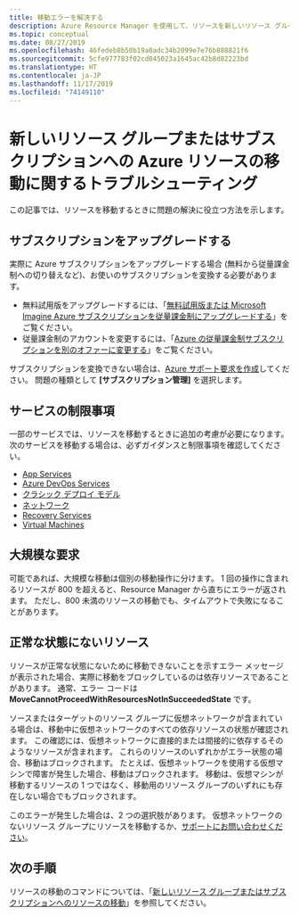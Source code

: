 ```yaml
---
title: 移動エラーを解決する
description: Azure Resource Manager を使用して、リソースを新しいリソース グループまたはサブスクリプションに移動します。
ms.topic: conceptual
ms.date: 08/27/2019
ms.openlocfilehash: 46fedeb8b50b19a0adc34b2099e7e76b888821f6
ms.sourcegitcommit: 5cfe977783f02cd045023a1645ac42b8d82223bd
ms.translationtype: HT
ms.contentlocale: ja-JP
ms.lasthandoff: 11/17/2019
ms.locfileid: "74149110"
---
```

# <a name="troubleshoot-moving-azure-resources-to-new-resource-group-or-subscription"></a>新しいリソース グループまたはサブスクリプションへの Azure リソースの移動に関するトラブルシューティング

この記事では、リソースを移動するときに問題の解決に役立つ方法を示します。

## <a name="upgrade-a-subscription"></a>サブスクリプションをアップグレードする

実際に Azure サブスクリプションをアップグレードする場合 (無料から従量課金制への切り替えなど)、お使いのサブスクリプションを変換する必要があります。

* 無料試用版をアップグレードするには、「[無料試用版または Microsoft Imagine Azure サブスクリプションを従量課金制にアップグレードする](../billing/billing-upgrade-azure-subscription.md)」をご覧ください。
* 従量課金制のアカウントを変更するには、「[Azure の従量課金制サブスクリプションを別のオファーに変更する](../billing/billing-how-to-switch-azure-offer.md)」をご覧ください。

サブスクリプションを変換できない場合は、[Azure サポート要求を作成](../azure-supportability/how-to-create-azure-support-request.md)してください。 問題の種類として **[サブスクリプション管理]** を選択します。

## <a name="service-limitations"></a>サービスの制限事項

一部のサービスでは、リソースを移動するときに追加の考慮が必要になります。 次のサービスを移動する場合は、必ずガイダンスと制限事項を確認してください。

* [App Services](./move-limitations/app-service-move-limitations.md)
* [Azure DevOps Services](/azure/devops/organizations/billing/change-azure-subscription?toc=/azure/azure-resource-manager/toc.json)
* [クラシック デプロイ モデル](./move-limitations/classic-model-move-limitations.md)
* [ネットワーク](./move-limitations/networking-move-limitations.md)
* [Recovery Services](../backup/backup-azure-move-recovery-services-vault.md?toc=/azure/azure-resource-manager/toc.json)
* [Virtual Machines](./move-limitations/virtual-machines-move-limitations.md)

## <a name="large-requests"></a>大規模な要求

可能であれば、大規模な移動は個別の移動操作に分けます。 1 回の操作に含まれるリソースが 800 を超えると、Resource Manager から直ちにエラーが返されます。 ただし、800 未満のリソースの移動でも、タイムアウトで失敗になることがあります。

## <a name="resource-not-in-succeeded-state"></a>正常な状態にないリソース

リソースが正常な状態にないために移動できないことを示すエラー メッセージが表示された場合、実際に移動をブロックしているのは依存リソースであることがあります。 通常、エラー コードは **MoveCannotProceedWithResourcesNotInSucceededState** です。

ソースまたはターゲットのリソース グループに仮想ネットワークが含まれている場合は、移動中に仮想ネットワークのすべての依存リソースの状態が確認されます。 この確認には、仮想ネットワークに直接的または間接的に依存するそのようなリソースが含まれます。 これらのリソースのいずれかがエラー状態の場合、移動はブロックされます。 たとえば、仮想ネットワークを使用する仮想マシンで障害が発生した場合、移動はブロックされます。 移動は、仮想マシンが移動するリソースの 1 つではなく、移動用のリソース グループのいずれにも存在しない場合でもブロックされます。

このエラーが発生した場合は、2 つの選択肢があります。 仮想ネットワークのないリソース グループにリソースを移動するか、[サポートにお問い合わせください](../azure-supportability/how-to-create-azure-support-request.md)。

## <a name="next-steps"></a>次の手順

リソースの移動のコマンドについては、「[新しいリソース グループまたはサブスクリプションへのリソースの移動](resource-group-move-resources.md)」を参照してください。
